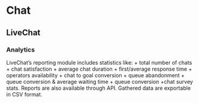 # Chat

## LiveChat
### Analytics
LiveChat’s reporting module includes statistics like: + total number of chats + chat satisfaction + average chat duration + first/average response time + operators availability + chat to goal conversion + queue abandonment + queue conversion & average waiting time + queue conversion +chat survey stats. 
Reports are also available through API. Gathered data are exportable in CSV format.
